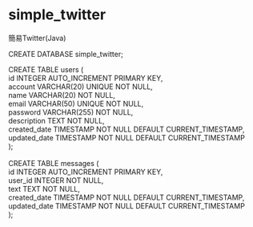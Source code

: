 # simple_twitter
簡易Twitter(Java)

CREATE DATABASE simple_twitter;

CREATE TABLE users ( <br>
 id INTEGER AUTO_INCREMENT PRIMARY KEY,<br>
 account VARCHAR(20) UNIQUE NOT NULL,<br>
 name VARCHAR(20) NOT NULL,<br>
 email VARCHAR(50) UNIQUE NOT NULL,<br>
 password VARCHAR(255) NOT NULL,<br>
 description TEXT NOT NULL,<br>
 created_date TIMESTAMP NOT NULL DEFAULT CURRENT_TIMESTAMP,<br>
 updated_date TIMESTAMP NOT NULL DEFAULT CURRENT_TIMESTAMP<br>
);<br>
<br>
CREATE TABLE messages ( <br>
 id INTEGER AUTO_INCREMENT PRIMARY KEY,<br>
 user_id INTEGER NOT NULL,<br>
 text TEXT NOT NULL,<br>
 created_date TIMESTAMP NOT NULL DEFAULT CURRENT_TIMESTAMP,<br>
 updated_date TIMESTAMP NOT NULL DEFAULT CURRENT_TIMESTAMP<br>
);<br>

